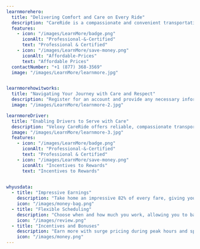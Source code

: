 ```yaml
---
learnmorehero:
  title: "Delivering Comfort and Care on Every Ride"
  description: "CareRide is a compassionate and convenient transportation service that helps seniors and cancer patients get the essentials they need, without the hassle of driving or relying on others."
  features:
    - icon: "/images/LearnMore/badge.png"
      iconAlt: "Professional-&-Certified"
      text: "Professional & Certified"
    - icon: "/images/LearnMore/save-money.png"
      iconAlt: "Affordable-Prices"
      text: "Affordable Prices"
  contactNumber: "+1 (877) 368-3569"
  image: "/images/LearnMore/learnmore.jpg"


learnmorehowitworks:
  title: "Navigating Your Journey with Care and Respect"
  description: "Register for an account and provide any necessary information about your needs and preferences. Book your ride using the app or by calling our customer support team. We are committed to providing exceptional service and care to seniors and cancer patients in your community. Contact us today to learn more about Veloxy CareRide!"
  image: "/images/LearnMore/learnmore-2.jpg"

learnmoreDriver:
  title: "Enabling Drivers to Serve with Care"
  description: "Veloxy CareRide offers reliable, compassionate transportation for seniors and cancer patients. Our mission is to provide safe, affordable, and convenient rides, ensuring comfort and care for every journey. Join us in making a positive difference in the lives of those who need it most."
  image: "/images/LearnMore/learnmore-3.jpg"
  features:
    - icon: "/images/LearnMore/badge.png"
      iconAlt: "Professional-&-Certified"
      text: "Professional & Certified"
    - icon: "/images/LearnMore/save-money.png"
      iconAlt: "Incentives to Rewards"
      text: "Incentives to Rewards"

      
whyusdata:
  - title: "Impressive Earnings"
    description: "Take home an impressive 82% of every fare, giving you more control over your income and the potential to earn more. "
    icon: "/images/money-bag.png"
  - title: "Flexible Scheduling"
    description: "Choose when and how much you work, allowing you to balance your driving schedule with your personal life."
    icon: "/images/review.png"
  - title: "Incentives and Bonuses"
    description: "Earn more with surge pricing during peak hours and special events, plus enjoy bonus fares for your hard work."
    icon: "/images/money.png"
---
```

